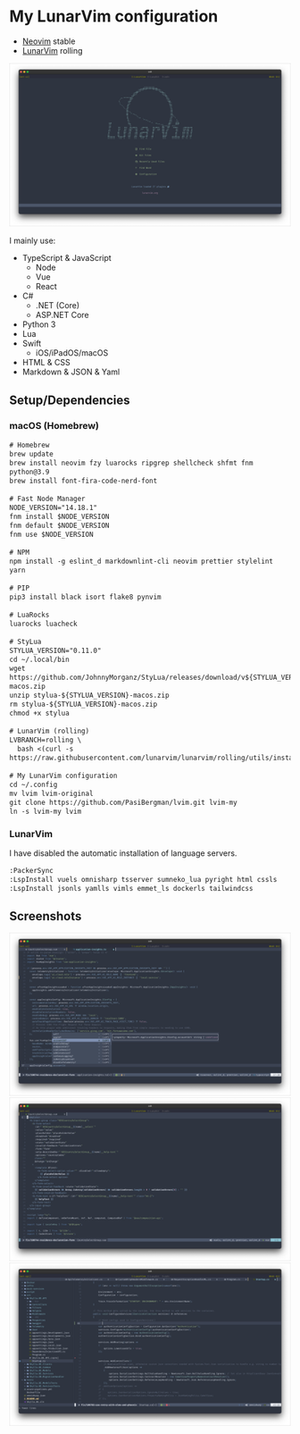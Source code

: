 # My LunarVim configuration

- [Neovim](https://github.com/neovim/neovim) stable
- [LunarVim](http://github.com/LunarVim/LunarVim) rolling

![LunarVim](./assets/lvim-config-lunarvim.png)

I mainly use:

- TypeScript & JavaScript
  - Node
  - Vue
  - React
- C#
  - .NET (Core)
  - ASP.NET Core
- Python 3
- Lua
- Swift
  - iOS/iPadOS/macOS
- HTML & CSS
- Markdown & JSON & Yaml

## Setup/Dependencies

### macOS (Homebrew)

```shell
# Homebrew
brew update
brew install neovim fzy luarocks ripgrep shellcheck shfmt fnm python@3.9
brew install font-fira-code-nerd-font

# Fast Node Manager
NODE_VERSION="14.18.1"
fnm install $NODE_VERSION
fnm default $NODE_VERSION
fnm use $NODE_VERSION

# NPM
npm install -g eslint_d markdownlint-cli neovim prettier stylelint yarn

# PIP
pip3 install black isort flake8 pynvim

# LuaRocks
luarocks luacheck

# StyLua
STYLUA_VERSION="0.11.0"
cd ~/.local/bin
wget https://github.com/JohnnyMorganz/StyLua/releases/download/v${STYLUA_VERSION}/stylua-${STYLUA_VERSION}-macos.zip
unzip stylua-${STYLUA_VERSION}-macos.zip
rm stylua-${STYLUA_VERSION}-macos.zip
chmod +x stylua

# LunarVim (rolling)
LVBRANCH=rolling \
  bash <(curl -s https://raw.githubusercontent.com/lunarvim/lunarvim/rolling/utils/installer/install.sh)

# My LunarVim configuration
cd ~/.config
mv lvim lvim-original
git clone https://github.com/PasiBergman/lvim.git lvim-my
ln -s lvim-my lvim
```

### LunarVim

I have disabled the automatic installation of language servers.

```vim
:PackerSync
:LspInstall vuels omnisharp tsserver sumneko_lua pyright html cssls
:LspInstall jsonls yamlls vimls emmet_ls dockerls tailwindcss
```

## Screenshots

![TypeScript](./assets/lvim-config-ts.png)
![Vue](./assets/lvim-config-vue.png)
![C#](./assets/lvim-config-cs.png)
